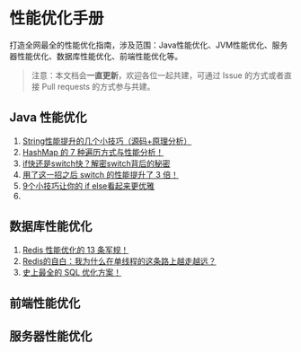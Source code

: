 # 性能优化手册
打造全网最全的性能优化指南，涉及范围：Java性能优化、JVM性能优化、服务器性能优化、数据库性能优化、前端性能优化等。



> 注意：本文档会**一直更新**，欢迎各位一起共建，可通过 Issue 的方式或者直接 Pull requests 的方式参与共建。



## Java 性能优化

1. [String性能提升的几个小技巧（源码+原理分析）](https://juejin.im/post/5ea4e8db51882573bc7c31d7)
2. [HashMap 的 7 种遍历方式与性能分析！](https://juejin.im/post/5ea91e67e51d454dc87f1add)
3. [if快还是switch快？解密switch背后的秘密](https://juejin.im/post/5eb57fb46fb9a0435749ca8c)
4. [用了这一招之后 switch 的性能提升了 3 倍！](https://juejin.im/post/5eb9ff1251882560d56d73f3)
5. [9个小技巧让你的 if else看起来更优雅](https://juejin.im/post/5e9fee616fb9a03c4d411175)
6. 



## 数据库性能优化

1. [Redis 性能优化的 13 条军规！](https://juejin.im/post/5e79702af265da570c75580a)
2. [Redis的自白：我为什么在单线程的这条路上越走越远？](https://juejin.im/post/5ebcb20d5188256d4c558a65)
3. [史上最全的 SQL 优化方案！](https://mp.weixin.qq.com/s?__biz=MzU1NTkwODE4Mw==&mid=2247485045&idx=1&sn=2b6dfff70b484181cb97e56efcb661a5&chksm=fbcc6b4dccbbe25b2525e209bf35da967c040e013ebbe82c4aa5ce43fda2adcb6c64649dbecd&token=397178319&lang=zh_CN#rd)





## 前端性能优化







## 服务器性能优化







